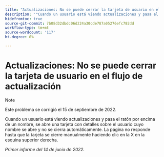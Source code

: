 ```yaml
---
title: "Actualizaciones: No se puede cerrar la tarjeta de usuario en el flujo de actualización"
description: '"Cuando un usuario está viendo actualizaciones y pasa el ratón por encima de un nombre, se abre una tarjeta con detalles sobre el usuario cuyo nombre se abre y no se cierra automáticamente. La página no responde hasta que la tarjeta se cierre manualmente haciendo clic en la X en la esquina superior derecha".'
hidefromtoc: true
source-git-commit: 7b08d32dbdc06d224a30cde787a05276efc782dd
workflow-type: tm+mt
source-wordcount: '117'
ht-degree: 0%

---
```



# Actualizaciones: No se puede cerrar la tarjeta de usuario en el flujo de actualización

>[!NOTE]
>
>Este problema se corrigió el 15 de septiembre de 2022.

Cuando un usuario está viendo actualizaciones y pasa el ratón por encima de un nombre, se abre una tarjeta con detalles sobre el usuario cuyo nombre se abre y no se cierra automáticamente. La página no responde hasta que la tarjeta se cierre manualmente haciendo clic en la X en la esquina superior derecha.

_Primer informe del 14 de junio de 2022._
